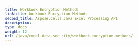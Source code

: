 ```yaml
---
title: Workbook Encryption Methods
linktitle: Workbook Encryption Methods
second_title: Aspose.Cells Java Excel Processing API
description: 
type: docs
weight: 12
url: /java/excel-data-security/workbook-encryption-methods/
---
```

